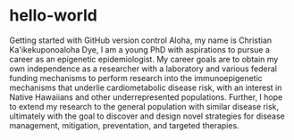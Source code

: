 # hello-world
Getting started with GitHub version control
Aloha, my name is Christian Ka'ikekuponoaloha Dye, I am a young PhD with aspirations to pursue a career as an epigenetic epidemiologist. My career goals are to obtain my own independence as a researcher with a laboratory and various federal funding mechanisms to perform research into the immunoepigenetic mechanisms that underlie cardiometabolic disease risk, with an interest in Native Hawaiians and other underrepresented populations. Further, I hope to extend my research to the general population with similar disease risk, ultimately with the goal to discover and design novel strategies for disease management, mitigation, preventation, and targeted therapies.
